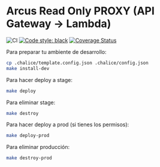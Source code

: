 # Arcus Read Only PROXY (API Gateway -> Lambda)

![CI](https://github.com/cuenca-mx/arcus-read-only/workflows/CI/badge.svg)
[![Code style: black](https://img.shields.io/badge/code%20style-black-000000.svg)](https://github.com/psf/black)
[![Coverage Status](https://coveralls.io/repos/github/cuenca-mx/arcus-read-only/badge.svg?branch=master)](https://coveralls.io/github/cuenca-mx/arcus-read-only?branch=master)


Para preparar tu ambiente de desarrollo:

```bash
cp .chalice/template.config.json .chalice/config.json
make install-dev
```

Para hacer deploy a stage:
```bash
make deploy
```

Para eliminar stage:
```bash
make destroy
```

Para hacer deploy a prod (si tienes los permisos):
```bash
make deploy-prod
```

Para eliminar producción:
```bash
make destroy-prod
```
